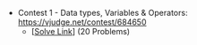 - Contest 1 - Data types, Variables & Operators: https://vjudge.net/contest/684650
  - [[Solve Link](https://github.com/emonislive/learning-skills/tree/main/CPS%20Academy%20-%20Basic%20to%20Intermediate%20Level%20Competitive%20Programming/Module%201%20-%20Basic%20Programming%20%26%20Problem%20Solving%20Techniques/Contest-1%3A%20Data%20types%2C%20Variables%20%26%20Operators)] (20 Problems)
